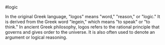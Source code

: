 #logic 

In the original Greek language, "logos" means "word," "reason," or "logic." It is derived from the Greek word "legein," which means "to speak" or "to think." In ancient Greek philosophy, logos refers to the rational principle that governs and gives order to the universe. It is also often used to denote an argument or logical reasoning.